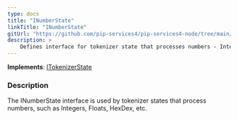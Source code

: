 ```yaml
---
type: docs
title: "INumberState"
linkTitle: "INumberState"
gitUrl: "https://github.com/pip-services4/pip-services4-node/tree/main/pip-services4-expressions-node"
description: > 
    Defines interface for tokenizer state that processes numbers - Integers, Floats, HexDec.
---
```


**Implements**: [ITokenizerState](../itokenizer_state)

### Description

The INumberState interface is used by tokenizer states that process numbers, such as Integers, Floats, HexDex, etc.
